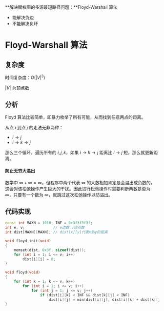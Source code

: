 **解决赋权图的多源最短路径问题：**Floyd-Warshall 算法

- 能解决负边
- 不能解决负环

<!--more-->

# Floyd-Warshall 算法

## 复杂度

时间复杂度：$O(\left|V\right|^3)$

$\left|V\right|$ 为顶点数

## 分析

Floyd 算法比较简单，即暴力枚举了所有可能，从而找到任意两点的距离。

从点 $i$ 到点 $j$ 的走法无非两种：

- $i\rightarrow j$
- $i\rightarrow k\rightarrow j$

那么三个循环，遍历所有的 $i,j,k$，如果 $i\rightarrow k\rightarrow j$ 距离比 $i\rightarrow j$ 短，那么就更新距离。

#### 防止无穷大溢出

数学中 $\infty+\infty=\infty$，但程序中两个代表 $\infty$ 的大数相加肯定是会溢出成负数的，这会对该松弛操作产生巨大的干扰。因此进行松弛操作时需要判断两数是否为 $\infty$，只要有一个数为 $\infty$，就跳过这次松弛操作以防溢出。

## 代码实现

```cpp
const int MAXN = 1010, INF = 0x3f3f3f3f;
int e, v;             // e边数 v顶点数
int dist[MAXN][MAXN]; // dist[x][y]代表x到y的距离

void floyd_init(void)
{
    memset(dist, 0x3f, sizeof(dist));
    for (int i = 1; i <= v; i++)
        dist[i][i] = 0;
}

void floyd(void)
{
    for (int k = 1; k <= v; k++)
        for (int i = 1; i <= v; i++)
            for (int j = 1; j <= v; j++)
                if (dist[i][k] < INF && dist[k][j] < INF)
                    dist[i][j] = min(dist[i][j], dist[i][k] + dist[k][j]);
}
```
